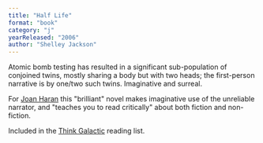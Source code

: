 ```yaml
---
title: "Half Life"
format: "book"
category: "j"
yearReleased: "2006"
author: "Shelley Jackson"
---
```

Atomic bomb testing has resulted in a significant  sub-population of conjoined twins, mostly sharing a body but with two heads; the  first-person narrative is by one/two such twins. Imaginative and surreal.

For <a href="https://gb.ivoox.com/en/episode-15-science-fiction-crowdfunding-and-media-repression-audios-mp3_rf_20311321_1.html"> Joan Haran</a> this "brilliant" novel makes imaginative use of the unreliable  narrator, and "teaches you to read critically" about both fiction and  non-fiction.

Included in the <a href="https://thinkgalactic.org/reading-lists/by-author/">Think Galactic</a>  reading list.
 
